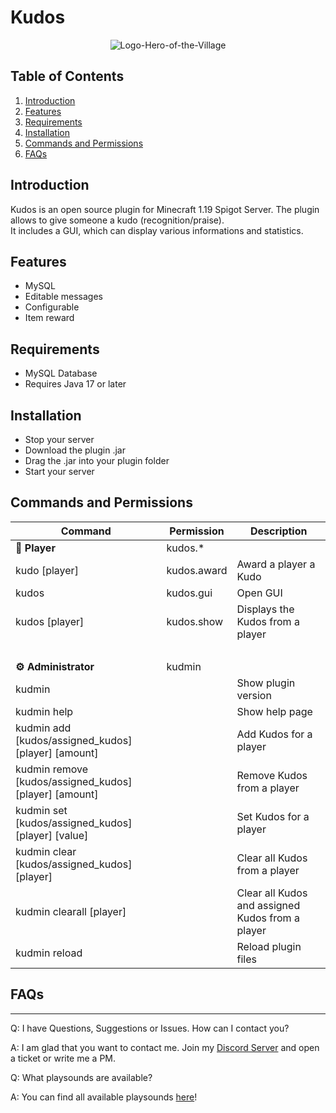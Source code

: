 # Kudos
<p align="center">
  <img src="https://github.com/Urbance/Kudos/blob/main/logo.hereo-of-the-village.png" title="Logo-Hero-of-the-Village">
</p>

## Table of Contents
1. [Introduction](#introduction)
2. [Features](#features)
3. [Requirements](#requirements)
4. [Installation](#installation)
5. [Commands and Permissions](#commands-and-permissions)
6. [FAQs](#faqs)

## Introduction
Kudos is an open source plugin for Minecraft 1.19 Spigot Server. The plugin allows to give someone a kudo (recognition/praise).<br>
It includes a GUI, which can display various informations and statistics.

## Features
* MySQL
* Editable messages
* Configurable
* Item reward

## Requirements
* MySQL Database
* Requires Java 17 or later

## Installation
* Stop your server
* Download the plugin .jar 
* Drag the .jar into your plugin folder
* Start your server

## Commands and Permissions
| Command | Permission | Description |
| ------------- | ------------- | ------------- |
| <b>👥 Player  | kudos.* | |
| kudo [player]  | kudos.award  | Award a player a Kudo | 
| kudos  | kudos.gui  | Open GUI  |
| kudos [player]  | kudos.show  | Displays the Kudos from a player |
| ⠀| | |
| <b>⚙️ Administrator  | kudmin | |
| kudmin | | Show plugin version |
| kudmin help  | | Show help page |
| kudmin add [kudos/assigned_kudos] [player] [amount] | | Add Kudos for a player|
| kudmin remove [kudos/assigned_kudos] [player] [amount] | | Remove Kudos from a player|
| kudmin set [kudos/assigned_kudos] [player] [value] | | Set Kudos for a player|
| kudmin clear [kudos/assigned_kudos] [player] | | Clear all Kudos from a player|
| kudmin clearall [player] | | Clear all Kudos and assigned Kudos from a player|
| kudmin reload | | Reload plugin files |

## FAQs
***
Q: I have Questions, Suggestions or Issues. How can I contact you?

A: I am glad that you want to contact me. Join my [Discord Server](https://discord.gg/hDqPms3MbH) and open a ticket or write me a PM. 

Q: What playsounds are available?

A: You can find all available playsounds [here](https://hub.spigotmc.org/javadocs/bukkit/org/bukkit/Sound.html)!
